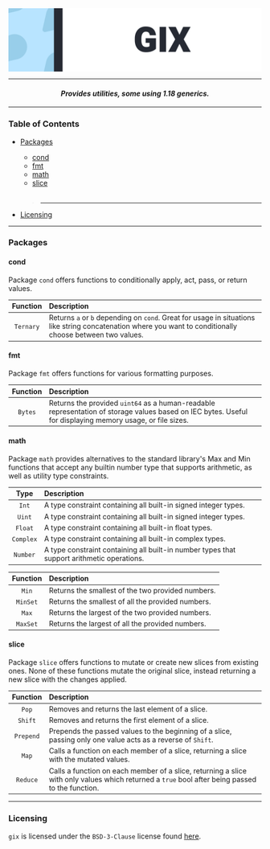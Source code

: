 <!--suppress HtmlDeprecatedAttribute -->
<img align="center" alt="gix banner" src="/.github/assets/GixBanner.svg">

---

<h4 align="center"><i>Provides utilities, some using 1.18 generics.</i></h4>

---

### Table of Contents

- [Packages](#packages)

    - [cond](#cond)
    - [fmt](#fmt)
    - [math](#math)
    - [slice](#slice)
      <br/><br/>
  > ---
- [Licensing](#licensing)

---

### Packages

#### cond

Package `cond` offers functions to conditionally apply, act, pass, or return values.

| Function  | Description                                                                                                                                                |
|:---------:|:-----------------------------------------------------------------------------------------------------------------------------------------------------------|
| `Ternary` | Returns `a` or `b` depending on `cond`. Great for usage in situations like string concatenation where you want to conditionally choose between two values. |

#### fmt

Package `fmt` offers functions for various formatting purposes.

| Function | Description                                                                                                                                               |
|:--------:|:----------------------------------------------------------------------------------------------------------------------------------------------------------|
| `Bytes`  | Returns the provided `uint64` as a human-readable representation of storage values based on IEC bytes. Useful for displaying memory usage, or file sizes. |

#### math

Package `math` provides alternatives to the standard library's Max and Min functions that accept any
builtin number type that supports arithmetic, as well as utility type constraints.

|   Type    | Description                                                                                |
|:---------:|:-------------------------------------------------------------------------------------------|
|   `Int`   | A type constraint containing all built-in signed integer types.                            |
|  `Uint`   | A type constraint containing all built-in signed integer types.                            |
|  `Float`  | A type constraint containing all built-in float types.                                     |
| `Complex` | A type constraint containing all built-in complex types.                                   |
| `Number`  | A type constraint containing all built-in number types that support arithmetic operations. |

| Function  | Description                                       |
|:---------:|:--------------------------------------------------|
|   `Min`   | Returns the smallest of the two provided numbers. |
| `MinSet`  | Returns the smallest of all the provided numbers. |
|   `Max`   | Returns the largest of the two provided numbers.  |
| `MaxSet`  | Returns the largest of all the provided numbers.  |

#### slice

Package `slice` offers functions to mutate or create new slices from existing ones. None of these
functions mutate the original slice, instead returning a new slice with the changes applied.

| Function  | Description                                                                                                                                     |
|:---------:|:------------------------------------------------------------------------------------------------------------------------------------------------|
|   `Pop`   | Removes and returns the last element of a slice.                                                                                                |
|  `Shift`  | Removes and returns the first element of a slice.                                                                                               |
| `Prepend` | Prepends the passed values to the beginning of a slice, passing only one value acts as a reverse of `Shift`.                                    |
|   `Map`   | Calls a function on each member of a slice, returning a slice with the mutated values.                                                          |
| `Reduce`  | Calls a function on each member of a slice, returning a slice with only values which returned a `true` bool after being passed to the function. |

---

### Licensing

`gix` is licensed under the `BSD-3-Clause` license found [here](/LICENSE).
